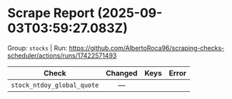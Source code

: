 # Scrape Report (2025-09-03T03:59:27.083Z)

Group: `stocks`  |  Run: https://github.com/AlbertoRoca96/scraping-checks-scheduler/actions/runs/17422571493

| Check | Changed | Keys | Error |
|---|:---:|:--|:--|
| `stock_ntdoy_global_quote` | — |  |  |
